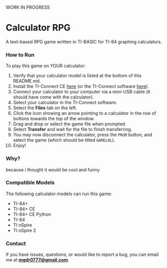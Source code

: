 WORK IN PROGRESS

# Calculator RPG
A text-based RPG game written in TI-BASIC for TI-84 graphing calculators.

### How to Run
To play this game on YOUR calculator:

1. Verify that your calculator model is listed at the bottom of this README.md.
2. Install the TI-Connect CE [here](https://education.ti.com/en/software/details/en/CA9C74CAD02440A69FDC7189D7E1B6C2/swticonnectcesoftware) (or the TI-Connect software [here](https://education.ti.com/en/software/details/en/B59F6C83468C4574ABFEE93D2BC3F807/swticonnectsoftware)).
3. Connect your calculator to your computer via a mini-USB cable (it should have come with the calculator).
4. Select your calculator in the TI-Connect software.
5. Select the **Files** tab on the left.
6. Click the icon showing an arrow pointing to a calculator in the row of buttons towards the top of the window.
7. Drag and drop or select the game file when prompted.
8. Select **Transfer** and wait for the file to finish transferring.
9. You may now disconnect the calculator, press the `PRGM` button, and select the game (which should be titled `GAMELOL`).
10. Enjoy!

### Why?
because i thought it would be cool and funny

### Compatible Models
The following calculator models can run this game:

- TI-84+
- TI-84+ CE
- TI-84+ CE Python
- TI-84
- TI nSpire
- TI nSpire 2

### Contact
If you have issues, questions, or would like to report a bug, you can email me at **mgdr0777@gmail.com**.
